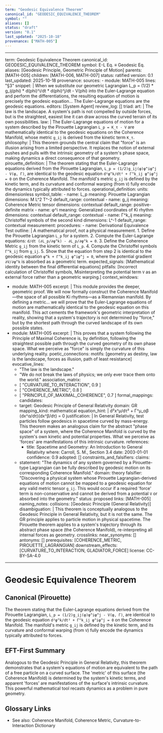```yaml
---
term: "Geodesic Equivalence Theorem"
canonical_id: "GEODESIC_EQUIVALENCE_THEOREM"
symbol: ""
aliases: []
status: "draft"
version: "0.1"
last_updated: "2025-10-18"
provenance: ["MATH-005"]
---
```


---
term: Geodesic Equivalence Theorem
canonical_id: GEODESIC_EQUIVALENCE_THEOREM
symbol: E-L Eq. ≡ Geodesic Eq.
aliases: [Geodesic Principle, Geometric Principle of Motion]
parents: [MATH-005]
children: [MATH-006, MATH-007]
status: ratified
version: 0.1
last_updated: 2025-10-18
provenance:
  sources:
    - module: MATH-005
      lines: "§3"
      snippet: |
        When we substitute our geometric Lagrangian L_p = (1/2) * g_ij(phi) * d(phi)^i/dt * d(phi)^j/dt - V(phi) into the Euler-Lagrange equation and perform the differentiations, the resulting equation of motion is precisely the geodesic equation... The Euler-Lagrange equations are the geodesic equations.
  editors: [System Agent]
  review_log: []
triad:
  art: |
    The law is the landscape. A system's path is not compelled by outside forces, but is the straightest, easiest line it can draw across the curved terrain of its own possibilities.
  law: |
    The Euler-Lagrange equations of motion for a system described by the Pirouette Lagrangian `L_p = K_τ - V` are mathematically identical to the geodesic equations on the Coherence Manifold, whose metric `g_ij` is derived from the kinetic term `K_τ`.
  philosophy: |
    This theorem grounds the central claim that "force" is an illusion arising from a limited perspective. It replaces the notion of external pushes and pulls with the intrinsic geometry of a system's phase space, making dynamics a direct consequence of that geometry.
pirouette_definition: |
  The theorem stating that the Euler-Lagrange equations derived from the Pirouette Lagrangian, `L_p = (1/2)g_ij(φ)φ̇^iφ̇^j - V(φ, Γ)`, are identical to the geodesic equation `d²φ^k/dt² + Γ^k_ij φ̇^iφ̇^j = 0` on the Coherence Manifold. The manifold's metric `g_ij` is defined by the kinetic term, and its curvature and conformal warping (from `V`) fully encode the dynamics typically attributed to forces.
operational_definition:
  units: dimensionless
  symbol_table:
    - name: L_p
      meaning: Pirouette Lagrangian
      dimensions: M L^2 T^-2
      default_range: contextual
    - name: g_ij
      meaning: Coherence Metric tensor
      dimensions: contextual
      default_range: positive-definite matrix
    - name: φ^i
      meaning: Generalized coordinates of Ki rhythm
      dimensions: contextual
      default_range: contextual
    - name: Γ^k_ij
      meaning: Christoffel symbols of the second kind
      dimensions: L^-1
      default_range: contextual
  measurement:
    procedures:
      - name: Derivational Equivalence Test
        outline: |
          A mathematical proof, not a physical measurement.
          1. Define the Pirouette Lagrangian `L_p` for a system.
          2. Compute the Euler-Lagrange equations: `d/dt (∂L_p/∂φ̇^k) - ∂L_p/∂φ^k = 0`.
          3. Define the Coherence Metric `g_ij` from the kinetic term of `L_p`.
          4. Compute the Christoffel symbols `Γ^k_ij` from `g_ij`.
          5. Show that the equation from step 2 is identical to the geodesic equation `φ̈^k + Γ^k_ij φ̇^iφ̇^j = 0`, where the potential gradient `∂V/∂φ^k` is absorbed as a geometric term.
        expected_signals: [Mathematical identity between the final differential equations]
        pitfalls: [Incorrect calculation of Christoffel symbols, Misinterpreting the potential term `V` as an external force rather than a geometric warping.]
context_windows:
  - module: MATH-005
    excerpt: |
      This module provides the deeper, geometric proof. We will now formally construct the Coherence Manifold—the space of all possible Ki rhythms—as a Riemannian manifold. By defining a metric... we will prove that the Euler-Lagrange equations of motion are mathematically identical to the geodesic equation on this manifold. This act cements the framework's geometric interpretation of reality, showing that a system's trajectory is not determined by "force," but by the shortest path through the curved landscape of its own possible states.
  - module: MATH-005
    excerpt: |
      This proves that a system following the Principle of Maximal Coherence is, by definition, following the straightest possible path through the curved geometry of its own phase space. What we perceive as "force" is simply the curvature of this underlying reality.
poetic_connections:
  motifs: [geometry as destiny, law is the landscape, forces as illusion, path of least resistance]
  evocative_lines:
    - "The law is the landscape."
    - "We do not break the laws of physics; we only ever trace them onto the world."
  association_matrix:
    - [ "CURVATURE_TO_INTERACTION", 0.9 ]
    - [ "COHERENCE_METRIC", 0.8 ]
    - [ "PRINCIPLE_OF_MAXIMAL_COHERENCE", 0.7 ]
formal_mappings:
  candidates:
    - target: Geodesic Principle of General Relativity
      domain: GR
      mapping_kind: mathematical
      equation_hint: |
        d²x^μ/dτ² + Γ^μ_αβ (dx^α/dτ)(dx^β/dτ) = 0
      justification: |
        In General Relativity, test particles follow geodesics in spacetime curved by mass-energy. This theorem makes an analogous claim for the abstract "phase space" of a system, where the Coherence Manifold is curved by the system's own kinetic and potential properties. What we perceive as 'forces' are manifestations of this intrinsic curvature.
      references:
        - title: Spacetime and Geometry: An Introduction to General Relativity
          where: Carroll, S. M., Section 3.4
          date: 2003-01-01
      confidence: 0.9
  adopted: []
constraints_and_falsifiers:
  claims:
    - statement: "The dynamics of any system governed by a Pirouette-type Lagrangian can be fully described by geodesic motion on its corresponding Coherence Manifold."
      domain: theory
      falsifier: "Discovering a physical system whose Pirouette Lagrangian-derived equations of motion cannot be mapped to a geodesic equation for any valid metric tensor `g_ij`. This would occur if a required 'force' term is non-conservative and cannot be derived from a potential `V` or absorbed into the geometry."
      status: proposed
      links: [MATH-005]
naming_notes:
  collisions: [Geodesic Principle (General Relativity)]
  disambiguation: |
    This theorem is conceptually analogous to the Geodesic Principle in General Relativity, but it is not the same. The GR principle applies to particle motion in physical spacetime. The Pirouette theorem applies to a system's trajectory through its abstract phase space (the Coherence Manifold), re-interpreting all internal forces as geometry.
crosslinks:
  near_synonyms: []
  antonyms: []
  prerequisites: [COHERENCE_METRIC, PIROUETTE_LAGRANGIAN]
  downstream_effects: [CURVATURE_TO_INTERACTION, GLADIATOR_FORCE]
license: CC-BY-SA-4.0
---

# Geodesic Equivalence Theorem

## Canonical (Pirouette)
The theorem stating that the Euler-Lagrange equations derived from the Pirouette Lagrangian, `L_p = (1/2)g_ij(φ)φ̇^iφ̇^j - V(φ, Γ)`, are identical to the geodesic equation `d²φ^k/dt² + Γ^k_ij φ̇^iφ̇^j = 0` on the Coherence Manifold. The manifold's metric `g_ij` is defined by the kinetic term, and its curvature and conformal warping (from `V`) fully encode the dynamics typically attributed to forces.

## EFT-First Summary
Analogous to the Geodesic Principle in General Relativity, this theorem demonstrates that a system's equations of motion are equivalent to the path of a free particle on a curved surface. The 'metric' of this surface (the Coherence Manifold) is determined by the system's kinetic terms, and apparent 'forces' are manifestations of the surface's intrinsic curvature. This powerful mathematical tool recasts dynamics as a problem in pure geometry.

## Glossary Links
- See also: Coherence Manifold, Coherence Metric, Curvature-to-Interaction Dictionary
